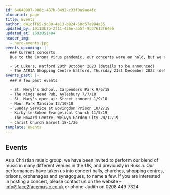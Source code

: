 ```yaml
---
id: 64640997-988c-487b-8492-c33f0a9ae4fc
blueprint: page
title: Events
author: d41cff65-9c80-4e13-b824-50c57e984a55
updated_by: 10113b7b-2f11-426e-ab5f-9b37613f64e6
updated_at: 1693051404
header_img:
  - hero-events.jpg
events_upcoming: |-
  ### Current concerts
  Due to the Corona Virus pandemic, our concerts were on hold, but we are happy to announce that we are now up and running, with the following forthcoming events:

  - St Luke's, Watford 28th October 2023 (details to be announced)
  - The ATRIA Shopping Centre Watford, Thursday 21st December 2023 (details to be announced)
events_past: |-
  ### A few past events

  - St. Meryl's School, Carpenders Park 9/6/18
  - The Kings Head Pub, Aylesbury 7/7/18
  - St. Mary's open air Street concert 1/9/18
  - Moor Park Mansion 13/10/18
  - Sunday Service at Bovingdon Prison 10/2/19
  - Kirby-le-Soken Evangelical Church 11/5/19
  - The Howard Centre, Welwyn Garden City 20/12/19
  - Christ Church Barnet 18/1/20
template: events
---
```

## Events

As a Christian music group, we have been invited to perform our blend of music in many different venues in the UK, and previously in Russia. Our performances have taken us into concert halls, churches, shopping centres, prisons, orphanages and synagogues, to name a few. If you are interested in hosting a concert, please contact us on the website – info@face2facemusic.co.uk or phone Judith on 0208 449 7324